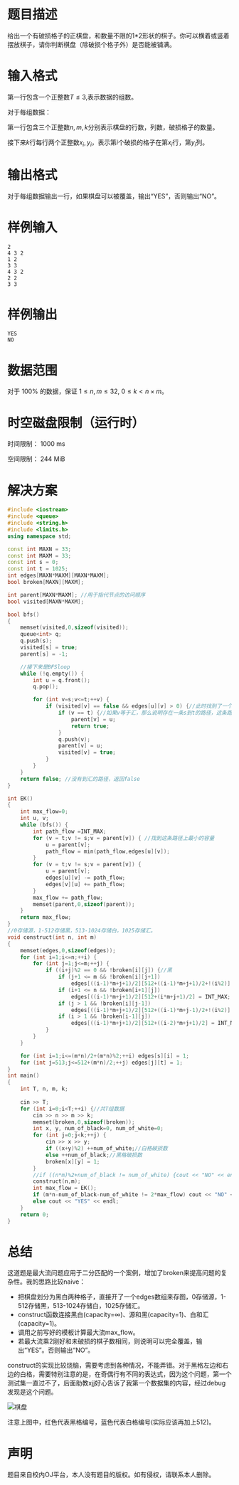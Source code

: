 # 题目描述
给出一个有破损格子的正棋盘，和数量不限的1*2形状的棋子。你可以横着或竖着摆放棋子，请你判断棋盘（除破损个格子外）是否能被铺满。

# 输入格式
第一行包含一个正整数$T\le 3$,表示数据的组数。

对于每组数据：

第一行包含三个正整数$n,m,k$分别表示棋盘的行数，列数，破损格子的数量。

接下来$k$行每行两个正整数$x_i,y_i$，表示第$i$个破损的格子在第$x_i$行，第$y_i$列。

# 输出格式
对于每组数据输出一行，如果棋盘可以被覆盖，输出“YES”，否则输出“NO”。

# 样例输入
```
2
4 3 2
1 2
3 3
4 3 2
2 2
3 3
```
# 样例输出
```
YES
NO
```
# 数据范围
对于 100% 的数据，保证 $1\le n,m≤32$, $0\le k < n\times m$。

# 时空磁盘限制（运行时）
时间限制： 1000 ms

空间限制： 244 MiB
# 解决方案
```cpp
#include <iostream>
#include <queue>
#include <string.h>
#include <limits.h>
using namespace std;

const int MAXN = 33;
const int MAXM = 33;
const int s = 0;
const int t = 1025;
int edges[MAXN*MAXM][MAXN*MAXM];
bool broken[MAXN][MAXM];

int parent[MAXN*MAXM]; //用于指代节点的访问顺序
bool visited[MAXN*MAXM];

bool bfs()
{
    memset(visited,0,sizeof(visited));
    queue<int> q;
    q.push(s);
    visited[s] = true;
    parent[s] = -1;

    //接下来是BFSloop
    while (!q.empty()) {
        int u = q.front();
        q.pop();

        for (int v=s;v<=t;++v) {
            if (visited[v] == false && edges[u][v] > 0) {//此时找到了一个可以更新距离信息的节点
                if (v == t) {//如果v等于汇，那么说明存在一条s到t的路径，这条路径被parent数组记录下来了。只需返回即可。
                    parent[v] = u;
                    return true;
                }
                q.push(v);
                parent[v] = u;
                visited[v] = true;
            }
        }
    }
    return false; //没有到汇的路径，返回false
}

int EK()
{
    int max_flow=0;
    int u, v;
    while (bfs()) {
        int path_flow =INT_MAX;
        for (v = t;v != s;v = parent[v]) { //找到这条路径上最小的容量
            u = parent[v];
            path_flow = min(path_flow,edges[u][v]);
        }
        for (v = t;v != s;v = parent[v]) {
            u = parent[v];
            edges[u][v] -= path_flow;
            edges[v][u] += path_flow;
        }
        max_flow += path_flow;
        memset(parent,0,sizeof(parent));
    }
    return max_flow;
}
//0存储源，1-512存储黑，513-1024存储白，1025存储汇。
void construct(int n, int m)
{
    memset(edges,0,sizeof(edges));
    for (int i=1;i<=n;++i) {
        for (int j=1;j<=m;++j) {
            if ((i+j)%2 == 0 && !broken[i][j]) {//黑
                if (j+1 <= m && !broken[i][j+1])
                    edges[((i-1)*m+j+1)/2][512+((i-1)*m+j+1)/2+!(i%2)] = INT_MAX; //黑与右边的白，注意此处!(i%2)很重要！！！
                if (i+1 <= n && !broken[i+1][j])
                    edges[((i-1)*m+j+1)/2][512+(i*m+j+1)/2] = INT_MAX; //黑与下边的白
                if (j > 1 && !broken[i][j-1]) 
                    edges[((i-1)*m+j+1)/2][512+((i-1)*m+j-1)/2+!(i%2)] = INT_MAX;//黑与左边的白，注意此处!(i%2)很重要！！！
                if (i > 1 && !broken[i-1][j]) 
                    edges[((i-1)*m+j+1)/2][512+((i-2)*m+j+1)/2] = INT_MAX;//黑与上边的白
            }
        }
    }

    for (int i=1;i<=(m*n)/2+(m*n)%2;++i) edges[s][i] = 1;
    for (int j=513;j<=512+(m*n)/2;++j) edges[j][t] = 1;
}
int main()
{
    int T, n, m, k;
    
    cin >> T;
    for (int i=0;i<T;++i) {//共T组数据
        cin >> n >> m >> k;
        memset(broken,0,sizeof(broken));
        int x, y, num_of_black=0, num_of_white=0;
        for (int j=0;j<k;++j) {
            cin >> x >> y;
            if ((x+y)%2) ++num_of_white;//白格破损数
            else ++num_of_black;//黑格破损数
            broken[x][y] = 1;
        }
        //if ((n*m)%2+num_of_black != num_of_white) {cout << "NO" << endl;continue;}//这句话删掉之后，多对了一个
        construct(n,m);
        int max_flow = EK();
        if (m*n-num_of_black-num_of_white != 2*max_flow) cout << "NO" << endl;
        else cout << "YES" << endl;
    }
    return 0;
}
```
# 总结
这道题是最大流问题应用于二分匹配的一个案例，增加了broken来提高问题的复杂性。我的思路比较naive：
* 把棋盘划分为黑白两种格子，直接开了一个edges数组来存图，0存储源，1-512存储黑，513-1024存储白，1025存储汇。
* construct函数连接黑白(capacity=$\infty$)、源和黑(capacity=1)、白和汇(capacity=1)。
* 调用之前写好的模板计算最大流max_flow。
* 若最大流乘2刚好和未破损的棋子数相同，则说明可以完全覆盖，输出“YES”。否则输出“NO”。

construct的实现比较烧脑，需要考虑到各种情况，不能弄错。对于黑格左边和右边的白格，需要特别注意的是，在奇偶行有不同的表达式，因为这个问题，第一个测试集一直过不了，后面助教xjj好心告诉了我第一个数据集的内容，经过debug发现是这个问题。

![棋盘](./微信图片)


注意上图中，红色代表黑格编号，蓝色代表白格编号(实际应该再加上512)。
# 声明
题目来自校内OJ平台，本人没有题目的版权。如有侵权，请联系本人删除。
